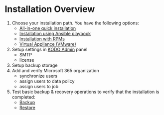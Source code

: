 # Installation Overview

1. Choose your installation path. You have the following options:
   * [​All-in-one quick installation​](quick-install-all-in-one.md)
   * ​[Installation using Ansible playbook​](installation-using-ansible-playbook.md)
   * [​Installation with RPMs​](installation-with-rpms.md)
   * [Virtual Appliance \(VMware\)](virtual-appliance-vmware.md)
2. Setup settings in [KODO Admin](../administration/settings/kodo-admin.md) panel
   * SMTP  
   * license 
3. Setup backup storage
4. Add and verify Microsoft 365 organization
   * synchronize users
   * assign users to data policy 
   * assign users to job 
5. Test basic backup & recovery operations to verify that the installation is completed:
   * [Backup](../administration/data-backup/on-demand-backup.md)​ 
   * [Restore](../administration/data-restore/) 


